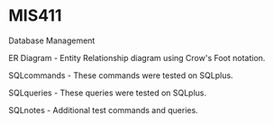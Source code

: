 MIS411
======

Database Management

ER Diagram - Entity Relationship diagram using Crow's Foot notation. 

SQLcommands - These commands were tested on SQLplus.

SQLqueries - These queries were tested on SQLplus.

SQLnotes - Additional test commands and queries.
